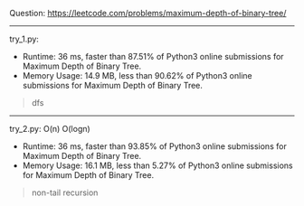 Question: https://leetcode.com/problems/maximum-depth-of-binary-tree/

---

try_1.py:
* Runtime: 36 ms, faster than 87.51% of Python3 online submissions for Maximum Depth of Binary Tree.
* Memory Usage: 14.9 MB, less than 90.62% of Python3 online submissions for Maximum Depth of Binary Tree.

> dfs

---

try_2.py: O(n) O(logn)
* Runtime: 36 ms, faster than 93.85% of Python3 online submissions for Maximum Depth of Binary Tree.
* Memory Usage: 16.1 MB, less than 5.27% of Python3 online submissions for Maximum Depth of Binary Tree.

> non-tail recursion